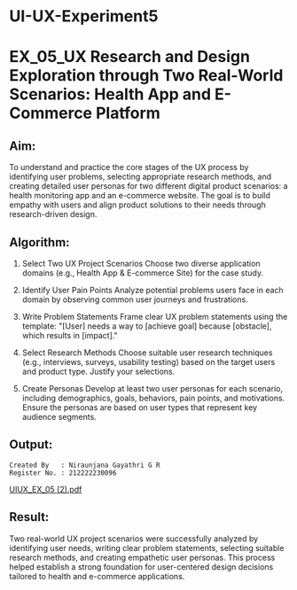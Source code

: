 # UI-UX-Experiment5

# EX_05_UX Research and Design Exploration through Two Real-World Scenarios: Health App and E-Commerce Platform


## Aim:

To understand and practice the core stages of the UX process by identifying user problems, selecting appropriate research methods, and creating detailed user personas for two different digital product scenarios: a health monitoring app and an e-commerce website. The goal is to build empathy with users and align product solutions to their needs through research-driven design.

## Algorithm:

1. Select Two UX Project Scenarios
   Choose two diverse application domains (e.g., Health App & E-commerce Site) for the case study.

2. Identify User Pain Points
   Analyze potential problems users face in each domain by observing common user journeys and frustrations.

3. Write Problem Statements
   Frame clear UX problem statements using the template:
  "[User] needs a way to [achieve goal] because [obstacle], which results in [impact]."

4. Select Research Methods
   Choose suitable user research techniques (e.g., interviews, surveys, usability testing) based on the target users and product type. Justify your selections.

5. Create Personas
   Develop at least two user personas for each scenario, including demographics, goals, behaviors, pain points, and motivations. Ensure the personas are based on user types that represent key audience segments.

## Output:

```
Created By   : Niraunjana Gayathri G R
Register No. : 212222230096

```

[UIUX_EX_05 (2).pdf](https://github.com/user-attachments/files/20539920/UIUX_EX_05.2.pdf)


## Result:

Two real-world UX project scenarios were successfully analyzed by identifying user needs, writing clear problem statements, selecting suitable research methods, and creating empathetic user personas. This process helped establish a strong foundation for user-centered design decisions tailored to health and e-commerce applications.

